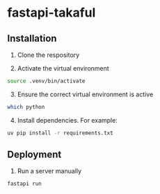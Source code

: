 # fastapi-takaful

## Installation

1. Clone the respository

2. Activate the virtual environment
```bash
source .venv/bin/activate
```

3. Ensure the correct virtual environment is active
```bash
which python
```

4. Install dependencies. For example:
```bash
uv pip install -r requirements.txt
```

## Deployment

1. Run a server manually
```bash
fastapi run
```
